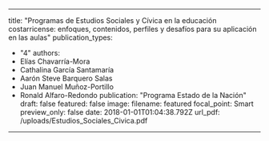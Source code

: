 
---
title: "Programas de Estudios Sociales y Cívica en la educación costarricense: enfoques, contenidos, perfiles y desafíos para su aplicación en las aulas"
publication_types:
  - "4"
authors:
  - Elías Chavarría-Mora
  - Cathalina García Santamaría
  - Aarón Steve Barquero Salas
  - Juan Manuel Muñoz-Portillo
  - Ronald Alfaro-Redondo 
publication: "Programa Estado de la Nación"
draft: false
featured: false
image:
  filename: featured
  focal_point: Smart
  preview_only: false
date: 2018-01-01T01:04:38.792Z
url_pdf: /uploads/Estudios_Sociales_Civica.pdf
---

